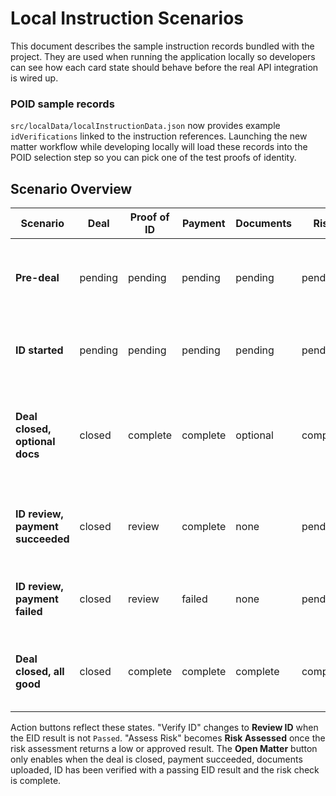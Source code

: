 # Local Instruction Scenarios

This document describes the sample instruction records bundled with the project.
They are used when running the application locally so developers can see how each
card state should behave before the real API integration is wired up.

### POID sample records

`src/localData/localInstructionData.json` now provides example `idVerifications`
linked to the instruction references. Launching the new matter workflow while
developing locally will load these records into the POID selection step so you
can pick one of the test proofs of identity.

## Scenario Overview

| Scenario | Deal | Proof of ID | Payment | Documents | Risk | Notes |
|---------|------|------------|---------|-----------|------|-------|
| **Pre-deal** | pending | pending | pending | pending | pending | Deal pitched but nothing else completed |
| **ID started** | pending | pending | pending | pending | pending | Proof of ID received but EID check not run |
| **Deal closed, optional docs** | closed | complete | complete | optional | complete | All mandatory checks complete. Docs optional but provided |
| **ID review, payment succeeded** | closed | review | complete | none | pending | EID flagged for manual review, payment processed |
| **ID review, payment failed** | closed | review | failed | none | pending | Payment failed and ID requires review |
| **Deal closed, all good** | closed | complete | complete | complete | complete | Everything complete – Open Matter becomes available |

Action buttons reflect these states. "Verify ID" changes to **Review ID** when
the EID result is not `Passed`. "Assess Risk" becomes **Risk Assessed** once the
risk assessment returns a low or approved result. The **Open Matter** button only
enables when the deal is closed, payment succeeded, documents uploaded, ID has
been verified with a passing EID result and the risk check is complete.